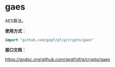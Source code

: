# gaes
AES算法。

**使用方式**：
```go
import "github.com/gogf/gf/g/crypto/gaes"
```

**接口文档**：

https://godoc.org/github.com/gogf/gf/g/crypto/gaes

